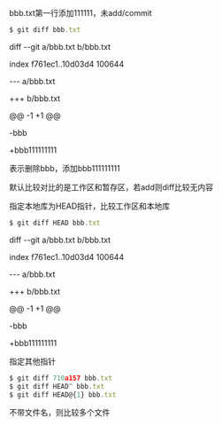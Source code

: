 bbb.txt第一行添加111111，未add/commit

```javascript
$ git diff bbb.txt
```

diff --git a/bbb.txt b/bbb.txt

index f761ec1..10d03d4 100644

--- a/bbb.txt

+++ b/bbb.txt

@@ -1 +1 @@

-bbb

+bbb111111111

表示删除bbb，添加bbb111111111



默认比较对比的是工作区和暂存区，若add则diff比较无内容



指定本地库为HEAD指针，比较工作区和本地库

```javascript
$ git diff HEAD bbb.txt
```

diff --git a/bbb.txt b/bbb.txt

index f761ec1..10d03d4 100644

--- a/bbb.txt

+++ b/bbb.txt

@@ -1 +1 @@

-bbb

+bbb111111111



指定其他指针

```javascript
$ git diff 710a157 bbb.txt
$ git diff HEAD^ bbb.txt
$ git diff HEAD@{1} bbb.txt
```



不带文件名，则比较多个文件



